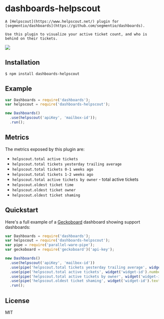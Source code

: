 
# dashboards-helpscout

    A [Helpscout](https://www.helpscout.net/) plugin for [segmentio/dashboards](https://github.com/segmentio/dashboards).

    Use this plugin to visualize your active ticket count, and who is behind on their tickets.

![](https://f.cloud.github.com/assets/658544/2361183/33c4df78-a62e-11e3-9921-6591e787e43e.png)

## Installation

    $ npm install dashboards-helpscout

## Example

```js
var Dashboards = require('dashboards');
var helpscout = require('dashboards-helpscout');

new Dashboards()
  .use(helpscout('apiKey', 'mailbox-id'));
  .run();
```

## Metrics

The metrics exposed by this plugin are:

- `helpscout.total active tickets`
- `helpscout.total tickets yesterday trailing average` 
- `helpscout.total tickets 0-1 weeks ago`
- `helpscout.total tickets 1-2 weeks ago`
- `helpscout.total active tickets by owner` - total active tickets
- `helpscout.oldest ticket time`
- `helpscout.oldest ticket owner`
- `helpscout.oldest ticket shaming`

## Quickstart

Here's a full example of a [Geckoboard](https://github.com/segmentio/geckoboard) dashboard showing support dashboards:

```js
var Dashboards = require('dashboards');
var helpscout = require('dashboards-helpscout');
var pipe = require('parallel-ware-pipe');
var geckoboard = require('geckoboard')('api-key');

new Dashboards()
  .use(helpscout('apiKey', 'mailbox-id'))
  .use(pipe('helpscout.total tickets yesterday trailing average', widget('widget-id').number))
  .use(pipe('helpscout.total active tickets', widget('widget-id').number))
  .use(pipe('helpscout.total active tickets by owner', widget('widget-id').pie))
  .use(pipe('helpscout.oldest ticket shaming', widget('widget-id').text))
  .run();
```

## License

MIT